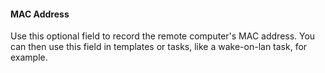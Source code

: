 #### MAC Address
Use this optional field to record the remote computer's MAC address. You can then use this field in templates or tasks, like a wake-on-lan task, for example.
